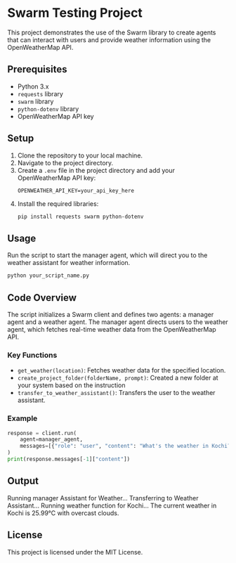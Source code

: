# Swarm Testing Project

This project demonstrates the use of the Swarm library to create agents that can interact with users and provide weather information using the OpenWeatherMap API.

## Prerequisites

- Python 3.x
- `requests` library
- `swarm` library
- `python-dotenv` library
- OpenWeatherMap API key

## Setup

1. Clone the repository to your local machine.
2. Navigate to the project directory.
3. Create a `.env` file in the project directory and add your OpenWeatherMap API key:
    ```
    OPENWEATHER_API_KEY=your_api_key_here
    ```
4. Install the required libraries:
    ```bash
    pip install requests swarm python-dotenv
    ```

## Usage

Run the script to start the manager agent, which will direct you to the weather assistant for weather information.

```bash
python your_script_name.py
```

## Code Overview

The script initializes a Swarm client and defines two agents: a manager agent and a weather agent. The manager agent directs users to the weather agent, which fetches real-time weather data from the OpenWeatherMap API.

### Key Functions

- `get_weather(location)`: Fetches weather data for the specified location.
- `create_project_folder(folderName, prompt)`: Created a new folder at your system based on the instruction
- `transfer_to_weather_assistant()`: Transfers the user to the weather assistant.

### Example

```python
response = client.run(
    agent=manager_agent,
    messages=[{"role": "user", "content": "What's the weather in Kochi?"}],
)
print(response.messages[-1]["content"])
```

## Output
Running manager Assistant for Weather...
Transferring to Weather Assistant...
Running weather function for Kochi...
The current weather in Kochi is 25.99°C with overcast clouds.

## License

This project is licensed under the MIT License.
























































